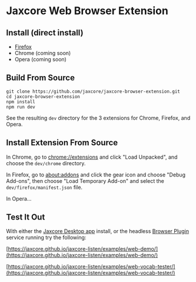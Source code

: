 # Jaxcore Web Browser Extension

## Install (direct install)

- [Firefox](https://addons.mozilla.org/en-US/firefox/addon/jaxcore-browser-extension/)
- Chrome (coming soon)
- Opera (coming soon)

## Build From Source

```
git clone https://github.com/jaxcore/jaxcore-browser-extension.git
cd jaxcore-browser-extension
npm install
npm run dev
```

See the resulting `dev` directory for the 3 extensions for Chrome, Firefox, and Opera.

## Install Extension From Source

In Chrome, go to [chrome://extensions](chrome://extensions) and click "Load Unpacked", and choose the `dev/chrome` directory.

In Firefox, go to [about:addons](about:addons) and click the gear icon and choose "Debug Add-ons", then choose "Load Temporary Add-on" and select the `dev/firefox/manifest.json` file.

In Opera...

## Test It Out

With either the [Jaxcore Desktop app]() install, or the headless [Browser Plugin](https://github.com/jaxcore/browser-plugin) service running try the following:

[https://jaxcore.github.io/jaxcore-listen/examples/web-demo/](https://jaxcore.github.io/jaxcore-listen/examples/web-demo/)

[https://jaxcore.github.io/jaxcore-listen/examples/web-vocab-tester/](https://jaxcore.github.io/jaxcore-listen/examples/web-vocab-tester/)